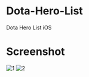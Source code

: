 # Dota-Hero-List
Dota Hero List iOS


# Screenshot

![1](https://user-images.githubusercontent.com/1490342/78582351-56b2b500-785f-11ea-8d81-a6428b4e2dd3.png)
![2](https://user-images.githubusercontent.com/1490342/78582362-5c0fff80-785f-11ea-8573-ba8fb4c23d51.png)
